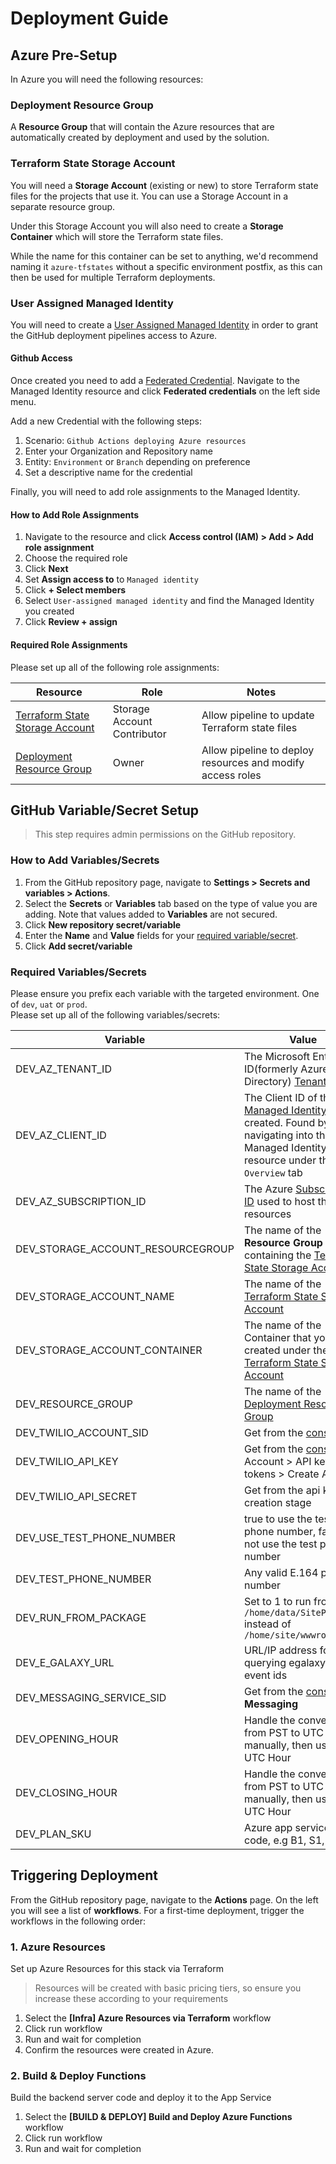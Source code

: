 # Deployment Guide

## Azure Pre-Setup

In Azure you will need the following resources:

### Deployment Resource Group

A **Resource Group** that will contain the Azure resources that are automatically created by deployment and used by the solution.

### Terraform State Storage Account

You will need a **Storage Account** (existing or new) to store Terraform state files for the projects that use it.
You can use a Storage Account in a separate resource group.

Under this Storage Account you will also need to create a **Storage Container** which will store the Terraform state files.

While the name for this container can be set to anything, we'd recommend naming it `azure-tfstates` without a specific environment postfix, as this can then be used for multiple Terraform deployments.

### User Assigned Managed Identity

You will need to create a [User Assigned Managed Identity](https://learn.microsoft.com/en-us/azure/active-directory/managed-identities-azure-resources/how-manage-user-assigned-managed-identities)
in order to grant the GitHub deployment pipelines access to Azure.

#### Github Access

Once created you need to add a [Federated Credential](https://learn.microsoft.com/en-us/azure/active-directory/workload-identities/workload-identity-federation-create-trust-user-assigned-managed-identity).
Navigate to the Managed Identity resource and click **Federated credentials** on the left side menu.

Add a new Credential with the following steps:

1. Scenario: `Github Actions deploying Azure resources`
2. Enter your Organization and Repository name
3. Entity: `Environment` or `Branch` depending on preference
4. Set a descriptive name for the credential

Finally, you will need to add role assignments to the Managed Identity.

#### How to Add Role Assignments

1. Navigate to the resource and click **Access control (IAM) > Add > Add role assignment**
2. Choose the required role
3. Click **Next**
4. Set **Assign access to** to `Managed identity`
5. Click **+ Select members**
6. Select `User-assigned managed identity` and find the Managed Identity you created
7. Click **Review + assign**

#### Required Role Assignments

Please set up all of the following role assignments:

| Resource                                                            | Role                        | Notes                                                      |
| ------------------------------------------------------------------- | --------------------------- | ---------------------------------------------------------- |
| [Terraform State Storage Account](#terraform-state-storage-account) | Storage Account Contributor | Allow pipeline to update Terraform state files             |
| [Deployment Resource Group](#deployment-resource-group)             | Owner                       | Allow pipeline to deploy resources and modify access roles |

## GitHub Variable/Secret Setup

> This step requires admin permissions on the GitHub repository.

### How to Add Variables/Secrets

1. From the GitHub repository page, navigate to **Settings > Secrets and variables > Actions**.
2. Select the **Secrets** or **Variables** tab based on the type of value you are adding. Note that values added to **Variables** are not secured.
3. Click **New repository secret/variable**
4. Enter the **Name** and **Value** fields for your [required variable/secret](#required-variablessecrets).
5. Click **Add secret/variable**

### Required Variables/Secrets

Please ensure you prefix each variable with the targeted environment. One of `dev`, `uat` or `prod`.  
Please set up all of the following variables/secrets:

| Variable                          | Value                                                                                                                                                                 |
| --------------------------------- | --------------------------------------------------------------------------------------------------------------------------------------------------------------------- |
| DEV_AZ_TENANT_ID                  | The Microsoft Entra ID(formerly Azure Active Directory) [Tenant ID](https://learn.microsoft.com/en-us/azure/azure-portal/get-subscription-tenant-id)                  | No |
| DEV_AZ_CLIENT_ID                  | The Client ID of the [Managed Identity](#user-assigned-managed-identity) you created. Found by navigating into the Managed Identity resource under the `Overview` tab | No |
| DEV_AZ_SUBSCRIPTION_ID            | The Azure [Subscription ID](https://learn.microsoft.com/en-us/azure/azure-portal/get-subscription-tenant-id) used to host the resources                               | No |
| DEV_STORAGE_ACCOUNT_RESOURCEGROUP | The name of the **Resource Group** containing the [Terraform State Storage Account](#terraform-state-storage-account)                                                 | No |
| DEV_STORAGE_ACCOUNT_NAME          | The name of the [Terraform State Storage Account](#terraform-state-storage-account)                                                                                   | No |
| DEV_STORAGE_ACCOUNT_CONTAINER     | The name of the Container that you created under the [Terraform State Storage Account](#terraform-state-storage-account)                                              | No |
| DEV_RESOURCE_GROUP                | The name of the [Deployment Resource Group](#deployment-resource-group)                                                                                               | No |
| DEV_TWILIO_ACCOUNT_SID            | Get from the [console](https://console.twilio.com/)                                                                                                                   |
| DEV_TWILIO_API_KEY                | Get from the [console](https://console.twilio.com/) in Account > API keys & tokens > Create API key                                                                   |
| DEV_TWILIO_API_SECRET             | Get from the api key creation stage                                                                                                                                   |
| DEV_USE_TEST_PHONE_NUMBER         | true to use the test phone number, false to not use the test phone number                                                                                             |
| DEV_TEST_PHONE_NUMBER             | Any valid E.164 phone number                                                                                                                                          |
| DEV_RUN_FROM_PACKAGE              | Set to 1 to run from `/home/data/SitePackages` instead of `/home/site/wwwroot`                                                                                        |
| DEV_E_GALAXY_URL                  | URL/IP address for querying egalaxy on event ids                                                                                                                      |
| DEV_MESSAGING_SERVICE_SID         | Get from the [console](https://console.twilio.com/) in **Messaging**                                                                                                  |
| DEV_OPENING_HOUR                  | Handle the conversion from PST to UTC manually, then use the UTC Hour                                                                                                 |
| DEV_CLOSING_HOUR                  | Handle the conversion from PST to UTC manually, then use the UTC Hour                                                                                                 |
| DEV_PLAN_SKU                      | Azure app service plan code, e.g B1, S1, P0v3                                                                                                                         |

## Triggering Deployment

From the GitHub repository page, navigate to the **Actions** page. On the left you will see a list of **workflows**. For a first-time deployment, trigger the workflows in the following order:

### 1. Azure Resources

Set up Azure Resources for this stack via Terraform

> Resources will be created with basic pricing tiers, so ensure you increase these according to your requirements

1. Select the **[Infra] Azure Resources via Terraform** workflow
2. Click run workflow
3. Run and wait for completion
4. Confirm the resources were created in Azure.

### 2. Build & Deploy Functions

Build the backend server code and deploy it to the App Service

1. Select the **[BUILD & DEPLOY] Build and Deploy Azure Functions** workflow
2. Click run workflow
3. Run and wait for completion
